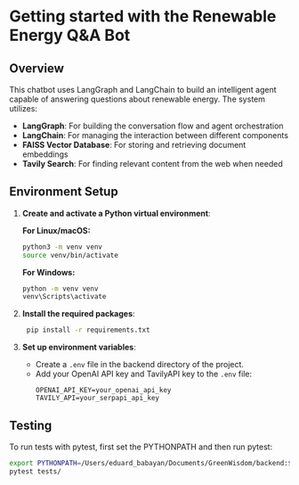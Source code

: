 # Getting started with the Renewable Energy Q&A Bot

## Overview
This chatbot uses LangGraph and LangChain to build an intelligent agent capable of answering questions about renewable energy. The system utilizes:
- **LangGraph**: For building the conversation flow and agent orchestration
- **LangChain**: For managing the interaction between different components
- **FAISS Vector Database**: For storing and retrieving document embeddings
- **Tavily Search**: For finding relevant content from the web when needed

## Environment Setup

1. **Create and activate a Python virtual environment**:

   **For Linux/macOS:**
   ```bash
   python3 -m venv venv
   source venv/bin/activate
    ```
   **For Windows:**
    ```bash
    python -m venv venv
    venv\Scripts\activate
   ```
2. **Install the required packages**:
   ```bash
    pip install -r requirements.txt
    ```
3. **Set up environment variables**:
    - Create a `.env` file in the backend directory of the project.
    - Add your OpenAI API key and TavilyAPI key to the `.env` file:
      ```plaintext
      OPENAI_API_KEY=your_openai_api_key
      TAVILY_API=your_serpapi_api_key
      ```


## Testing
To run tests with pytest, first set the PYTHONPATH and then run pytest:

```bash
export PYTHONPATH=/Users/eduard_babayan/Documents/GreenWisdom/backend:$PYTHONPATH
pytest tests/
```